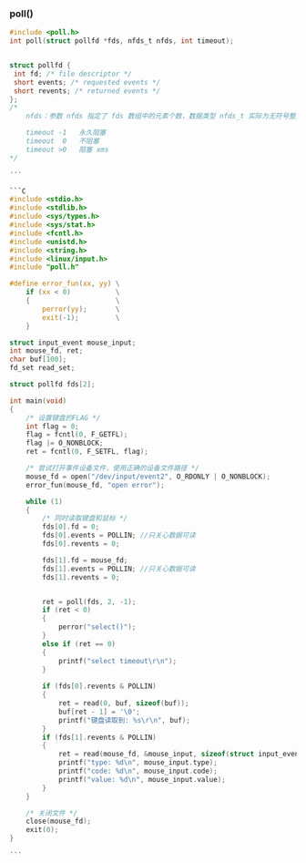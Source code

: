 ### poll()
```C
#include <poll.h>
int poll(struct pollfd *fds, nfds_t nfds, int timeout);


struct pollfd {
 int fd; /* file descriptor */
 short events; /* requested events */
 short revents; /* returned events */
};
/*
    nfds：参数 nfds 指定了 fds 数组中的元素个数，数据类型 nfds_t 实际为无符号整形

    timeout -1   永久阻塞
    timeout  0   不阻塞
    timeout >0   阻塞 xms
*/

‵‵‵

```C
#include <stdio.h>
#include <stdlib.h>
#include <sys/types.h>
#include <sys/stat.h>
#include <fcntl.h>
#include <unistd.h>
#include <string.h>
#include <linux/input.h>
#include "poll.h"

#define error_fun(xx, yy) \
    if (xx < 0)           \
    {                     \
        perror(yy);       \
        exit(-1);         \
    }

struct input_event mouse_input;
int mouse_fd, ret;
char buf[100];
fd_set read_set;

struct pollfd fds[2];

int main(void)
{
    /* 设置键盘的FLAG */
    int flag = 0;
    flag = fcntl(0, F_GETFL);
    flag |= O_NONBLOCK;
    ret = fcntl(0, F_SETFL, flag);

    /* 尝试打开事件设备文件，使用正确的设备文件路径 */
    mouse_fd = open("/dev/input/event2", O_RDONLY | O_NONBLOCK);
    error_fun(mouse_fd, "open error");

    while (1)
    {
        /* 同时读取键盘和鼠标 */
        fds[0].fd = 0;
        fds[0].events = POLLIN; //只关心数据可读
        fds[0].revents = 0;

        fds[1].fd = mouse_fd;
        fds[1].events = POLLIN; //只关心数据可读
        fds[1].revents = 0;


        ret = poll(fds, 2, -1);
        if (ret < 0)
        {
            perror("select()");
        }
        else if (ret == 0)
        {
            printf("select timeout\r\n");
        }
            
        if (fds[0].revents & POLLIN)
        {
            ret = read(0, buf, sizeof(buf));
            buf[ret - 1] = '\0';
            printf("键盘读取到: %s\r\n", buf);
        }
        if (fds[1].revents & POLLIN)
        {
            ret = read(mouse_fd, &mouse_input, sizeof(struct input_event));
            printf("type: %d\n", mouse_input.type);
            printf("code: %d\n", mouse_input.code);
            printf("value: %d\n", mouse_input.value);
        }
    }

    /* 关闭文件 */
    close(mouse_fd);
    exit(0);
}

‵‵‵


